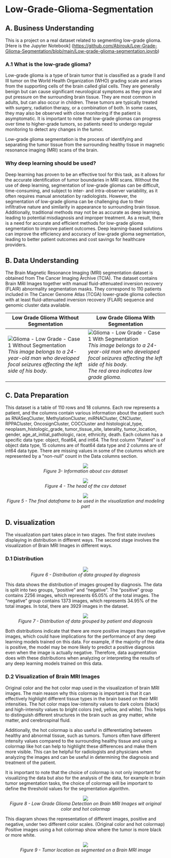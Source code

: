 # Low-Grade-Glioma-Segmentation

## A. Business Understanding

This is a project on a real dataset related to segmenting low-grade glioma. [Here is the Jupyter Notebook] (https://github.com/Abirouk/Low-Grade-Glioma-Segmentation/blob/main/Low-grade-glioma-segmentation.ipynb)

### A.1 What is the low-grade glioma?

Low-grade glioma is a type of brain tumor that is classified as a grade II and III tumor on the World Health Organization (WHO) grading scale and arises from the supporting cells of the brain called glial cells. They are generally benign but can cause significant neurological symptoms as they grow and put pressure on the surrounding brain tissue. They are most common in adults, but can also occur in children. These tumors are typically treated with surgery, radiation therapy, or a combination of both. In some cases, they may also be observed with close monitoring if the patient is asymptomatic. It is important to note that low-grade gliomas can progress over time to higher-grade tumors, so patients need to undergo regular monitoring to detect any changes in the tumor.

Low-grade glioma segmentation is the process of identifying and separating the tumor tissue from the surrounding healthy tissue in magnetic resonance imaging (MRI) scans of the brain.

### Why deep learning should be used?

Deep learning has proven to be an effective tool for this task, as it allows for the accurate identification of tumor boundaries in MRI scans. Without the use of deep learning, segmentation of low-grade gliomas can be difficult, time-consuming, and subject to inter- and intra-observer variability, as it often requires manual annotation by radiologists. However, the segmentation of low-grade glioma can be challenging due to their infiltrative nature and similarity in appearance to surrounding brain tissue. Additionally, traditional methods may not be as accurate as deep learning, leading to potential misdiagnosis and improper treatment.
    As a result, there is a need for accurate and efficient methods for low-grade glioma segmentation to improve patient outcomes. Deep learning-based solutions can improve the efficiency and accuracy of low-grade glioma segmentation, leading to better patient outcomes and cost savings for healthcare providers.


## B. Data Understanding

The Brain Magnetic Resonance Imaging (MRI) segmentation dataset is obtained from The Cancer Imaging Archive (TCIA). The dataset contains Brain MRI Images together with manual fluid-attenuated inversion recovery (FLAIR)  abnormality segmentation masks. They correspond to 110 patients included in The Cancer Genome Atlas (TCGA) lower-grade glioma collection with at least fluid-attenuated inversion recovery (FLAIR) sequence and genomic cluster data available.

| Low Grade Glioma Without Segmentation                                                                                                                                                                                             | Low Grade Glioma With Segmentation                                                                                                                                                                                                                                      |
|-----------------------------------------------------------------------------------------------------------------------------------------------------------------------------------------------------------------------------------|-------------------------------------------------------------------------------------------------------------------------------------------------------------------------------------------------------------------------------------------------------------------------|
| ![Glioma - Low Grade - Case 1 Without Segmentation](https://github.com/Abirouk/Low-Grade-Glioma-Segmentation/blob/main/Pictures/low-grade-glioma-grade-1-without-segmentation.png?raw=true) <br/>*This image belongs to a 24-year-old man who developed focal seizures affecting the left side of his body.* | ![Glioma - Low Grade - Case 1 With Segmentation](https://github.com/Abirouk/Low-Grade-Glioma-Segmentation/blob/main/Pictures/low-grade-glioma-grade-1-with-segmentation.png?raw=true) <br/>*This image belongs to a 24-year-old man who developed focal seizures affecting the left side of his body.<br/>The red area indicates low grade glioma.* |

## C. Data Preparation

This dataset is a table of 110 rows and 18 columns. Each row represents a patient, and the columns contain various information about the patient such as RNASeqCluster, MethylationCluster, miRNACluster, CNCluster, RPPACluster, OncosignCluster, COCCluster and histological_type, neoplasm_histologic_grade, tumor_tissue_site, laterality, tumor_location, gender, age_at_initial_pathologic, race, ethnicity, death. Each column has a specific data type: object, float64, and int64. The first column "Patient" is of object data type, 15 columns are of float64 data type and 2 columns are of int64 data type. There are missing values in some of the columns which are represented by a "non-null" count in the Data columns section.


<p align="center">
  <img src="https://github.com/Abirouk/Low-Grade-Glioma-Segmentation/blob/main/Pictures/Information%20about%20csv%20dataset.png?raw=true">
  <br>
  <em>Figure 3- Information about csv dataset</em>
</p>


<p align="center">
  <img src="https://github.com/Abirouk/Low-Grade-Glioma-Segmentation/blob/main/Pictures/the%20head%20of%20the%20csv%20dataset.png?raw=true">
  <br>
  <em>Figure 4 - The head of the csv dataset</em>
</p>

<p align="center">
  <img src="https://github.com/Abirouk/Low-Grade-Glioma-Segmentation/blob/main/Pictures/the%20final%20dataframe%20to%20be%20used%20in%20the%20visualization%20and%20modeling%20part.png?raw=true">
  <br>
  <em>Figure 5 - The final dataframe to be used in the visualization and modeling part</em>
</p>

## D. visualization

The visualization part takes place in two stages. The first state involves displaying in distribution in different ways. The second stage involves the visualization of Brain MRI Images in different ways.

### D.1 Distribution

<p align="center">
  <img src="https://github.com/Abirouk/Low-Grade-Glioma-Segmentation/blob/main/Pictures/Distribution%20of%20data%20grouped%20by%20diagnosis.png?raw=true">
  <br>
  <em>Figure 6 - Distribution of data grouped by diagnosis</em>
</p>

This data shows the distribution of images grouped by diagnosis. The data is split into two groups, “positive” and “negative”. The “positive” group contains 2256 images, which represents 65.05% of the total images. The “negative” group contains 1373 images, which represents 34.95% of the total images. In total, there are 3929 images in the dataset. 

<p align="center">
  <img src="https://github.com/Abirouk/Low-Grade-Glioma-Segmentation/blob/main/Pictures/Distribution%20of%20data%20grouped%20by%20patient%20and%20diagnosis.png?raw=true">
  <br>
  <em>Figure 7 - Distribution of data grouped by patient and diagnosis</em>
</p>

Both distributions indicate that there are more positive images than negative images, which could have implications for the performance of any deep learning models trained on this data. For example, if the majority of the data is positive, the model may be more likely to predict a positive diagnosis even when the image is actually negative. Therefore, data augmentation does with these distributions when analyzing or interpreting the results of any deep learning models trained on this data.

### D.2 Visualization of Brain MRI Images

Original color and the hot color map  used in the visualization of brain MRI images. The main reason why this colormap is important is that it can effectively highlight different tissue types in the brain based on their MRI intensities. The hot color maps low-intensity values to dark colors (black) and high-intensity values to bright colors (red, yellow, and white). This helps to distinguish different structures in the brain such as grey matter, white matter, and cerebrospinal fluid. 

Additionally, the hot colormap is also useful in differentiating between healthy and abnormal tissue, such as tumors. Tumors often have different intensity values compared to the surrounding healthy tissue and using a colormap like hot can help to highlight these differences and make them more visible. This can be helpful for radiologists and physicians when analyzing the images and can be useful in determining the diagnosis and treatment of the patient. 

It is important to note that the choice of colormap is not only important for visualizing the data but also for the analysis of the data, for example in brain tumor segmentation tasks, the choice of colormap will be important to define the threshold values for the segmentation algorithm.

<p align="center">
  <img src="https://github.com/Abirouk/Low-Grade-Glioma-Segmentation/blob/main/Pictures/Low%20Grade%20Glioma%20Detection%20on%20Brain%20MRI%20Images%20with%20original%20color%20and%20hot%20colormap.png?raw=true">
  <br>
  <em>Figure 8 - Low Grade Glioma Detection on Brain MRI Images wit original color and hot colormap</em>
</p>

This diagram shows the representation of different images, positive and negative, under two different color scales. (Original color and hot colormap) Positive images using a hot colormap show where the tumor is more black or more white.

<p align="center">
  <img src="https://github.com/Abirouk/Low-Grade-Glioma-Segmentation/blob/main/Pictures/Tumor%20location%20is%20show%20as%20segmented%20on%20one%20Brain%20MRI.png?raw=true">
  <br>
  <em>Figure 9 - Tumor location as segmented on a Brain MRI image</em>
</p>

